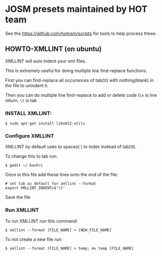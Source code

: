 # JOSM presets maintained by HOT team

See the https://github.com/hotosm/scripts for tools to help process these.

## HOWTO-XMLLINT (on ubuntu)

XMLLINT will auto indent your xml files.

This is extremely useful for doing multiple line find-replace functions.

First you can find-replace all occurances of tab(\t) with nothing(blank) in the file to unindent it. 

Then you can do multiple line find-replace to add or delete code (`\n` is line return,
`\t` is tab


### INSTALL XMLLINT:

```
$ sudo apt-get install libxml2-utils
```

### Configure XMLLINT
XMLLINT by default uses to spaces(  ) to index instead of tab(\t).

To change this to tab run:

```
$ gedit ~/.bashrc
```

Once in this file add these lines onto the end of the file:

```
# set tab as default for xmllint --format
export XMLLINT_INDENT=$'\t'
```

Save the file

### Run XMLLINT
To run XMLLINT run this command:

```
$ xmllint --format [FILE_NAME] > [NEW_FILE_NAME]
```

To not create a new file run:

```
$ xmllint --format [FILE_NAME] > temp; mv temp [FILE_NAME]
```
